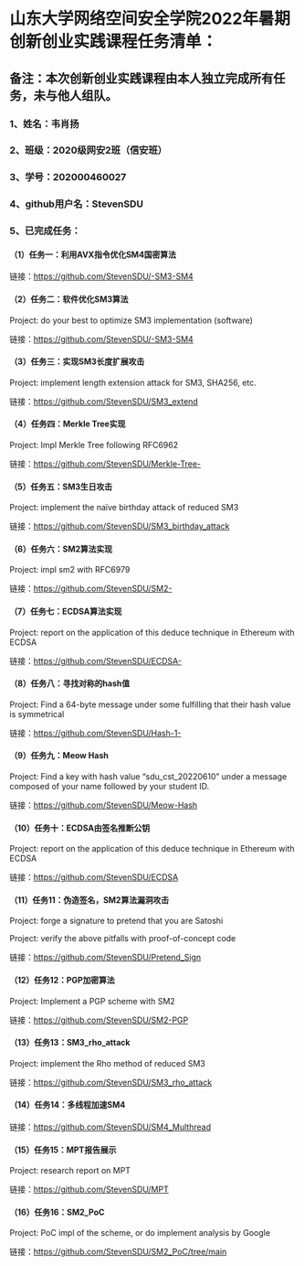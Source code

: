 # 山东大学网络空间安全学院2022年暑期创新创业实践课程任务清单：

## 备注：本次创新创业实践课程由本人独立完成所有任务，未与他人组队。

### 1、姓名：韦肖扬

### 2、班级：2020级网安2班（信安班）

### 3、学号：202000460027

### 4、github用户名：StevenSDU

### 5、已完成任务：

#### （1）任务一：利用AVX指令优化SM4国密算法

链接：https://github.com/StevenSDU/-SM3-SM4

#### （2）任务二：软件优化SM3算法  

Project: do your best to optimize SM3 implementation (software)

链接：https://github.com/StevenSDU/-SM3-SM4

#### （3）任务三：实现SM3长度扩展攻击 

Project: implement length extension attack for SM3, SHA256, etc.

链接：https://github.com/StevenSDU/SM3_extend

#### （4）任务四：Merkle Tree实现  

Project: Impl Merkle Tree following RFC6962

链接：https://github.com/StevenSDU/Merkle-Tree-

#### （5）任务五：SM3生日攻击  

Project: implement the naïve birthday attack of reduced SM3

链接：https://github.com/StevenSDU/SM3_birthday_attack

#### （6）任务六：SM2算法实现  

Project: impl sm2 with RFC6979

链接：https://github.com/StevenSDU/SM2-

#### （7）任务七：ECDSA算法实现  

Project: report on the application of this deduce technique in Ethereum with ECDSA

链接：https://github.com/StevenSDU/ECDSA-

#### （8）任务八：寻找对称的hash值  

Project: Find a 64-byte message under some  fulfilling that their hash value is symmetrical

链接：https://github.com/StevenSDU/Hash-1-

#### （9）任务九：Meow Hash  

Project: Find a key with hash value “sdu_cst_20220610” under a message composed of your name followed by your student ID.

链接：https://github.com/StevenSDU/Meow-Hash

#### （10）任务十：ECDSA由签名推断公钥  

Project: report on the application of this deduce technique in Ethereum with ECDSA

链接：https://github.com/StevenSDU/ECDSA

#### （11）任务11：伪造签名，SM2算法漏洞攻击  

Project: forge a signature to pretend that you are Satoshi

Project: verify the above pitfalls with proof-of-concept code

链接：https://github.com/StevenSDU/Pretend_Sign

#### （12）任务12：PGP加密算法  

Project: Implement a PGP scheme with SM2

链接：https://github.com/StevenSDU/SM2-PGP

#### （13）任务13：SM3_rho_attack 

Project: implement the Rho method of reduced SM3

链接：https://github.com/StevenSDU/SM3_rho_attack

#### （14）任务14：多线程加速SM4 

链接：https://github.com/StevenSDU/SM4_Multhread

#### （15）任务15：MPT报告展示 

Project: research report on MPT

链接：https://github.com/StevenSDU/MPT

#### （16）任务16：SM2_PoC 

Project: PoC impl of the scheme, or do implement analysis by Google

链接：https://github.com/StevenSDU/SM2_PoC/tree/main
